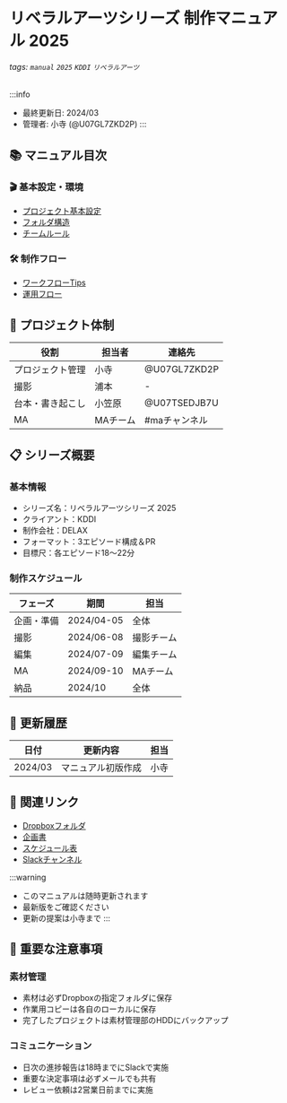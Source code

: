 # リベラルアーツシリーズ 制作マニュアル 2025

###### tags: `manual` `2025` `KDDI` `リベラルアーツ`

:::info
- 最終更新日: 2024/03
- 管理者: 小寺 (@U07GL7ZKD2P)
:::

## 📚 マニュアル目次

### 🎬 基本設定・環境
- [プロジェクト基本設定](01_project_setup.md)
- [フォルダ構造](02_folder_structure.md)
- [チームルール](03_team_rules.md)

### 🛠 制作フロー
- [ワークフローTips](04_workflow_tips.md)
- [運用フロー](05_operation_flow.md)

## 👥 プロジェクト体制

| 役割 | 担当者 | 連絡先 |
| ---- | ------ | ------ |
| プロジェクト管理 | 小寺 | @U07GL7ZKD2P |
| 撮影 | 浦本 | - |
| 台本・書き起こし | 小笠原 | @U07TSEDJB7U |
| MA | MAチーム | #maチャンネル |

## 📋 シリーズ概要

### 基本情報
- シリーズ名：リベラルアーツシリーズ 2025
- クライアント：KDDI
- 制作会社：DELAX
- フォーマット：3エピソード構成＆PR
- 目標尺：各エピソード18〜22分

### 制作スケジュール
| フェーズ | 期間 | 担当 |
| -------- | ---- | ---- |
| 企画・準備 | 2024/04-05 | 全体 |
| 撮影 | 2024/06-08 | 撮影チーム |
| 編集 | 2024/07-09 | 編集チーム |
| MA | 2024/09-10 | MAチーム |
| 納品 | 2024/10 | 全体 |

## 📅 更新履歴

| 日付 | 更新内容 | 担当 |
| ---- | -------- | ---- |
| 2024/03 | マニュアル初版作成 | 小寺 |

## 🔗 関連リンク

- [Dropboxフォルダ](https://www.dropbox.com/LIBERARY/)
- [企画書](https://docs.google.com/)
- [スケジュール表](https://docs.google.com/spreadsheets/)
- [Slackチャンネル](https://slack.com/liberaryarts2025)

:::warning
* このマニュアルは随時更新されます
* 最新版をご確認ください
* 更新の提案は小寺まで
:::

## 📌 重要な注意事項

### 素材管理
- 素材は必ずDropboxの指定フォルダに保存
- 作業用コピーは各自のローカルに保存
- 完了したプロジェクトは素材管理部のHDDにバックアップ

### コミュニケーション
- 日次の進捗報告は18時までにSlackで実施
- 重要な決定事項は必ずメールでも共有
- レビュー依頼は2営業日前までに実施 